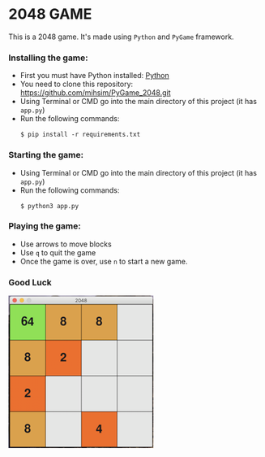 # 2048 GAME

This is a 2048 game. It's made using `Python` and `PyGame` framework.

### Installing the game:
- First you must have Python installed: [Python](https://www.python.org/downloads/) 
- You need to clone this repository: https://github.com/mihsim/PyGame_2048.git
- Using Terminal or CMD go into the main directory of this project (it has `app.py`)
- Run the following commands:
    ```
    $ pip install -r requirements.txt
    ``` 
  
### Starting the game:
- Using Terminal or CMD go into the main directory of this project (it has `app.py`)
- Run the following commands:
    ```
    $ python3 app.py
    ```
### Playing the game:
- Use arrows to move blocks
- Use `q` to quit the game
- Once the game is over, use `n` to start a new game.


### Good Luck

<img src="img/screenshot.png" height="300">
